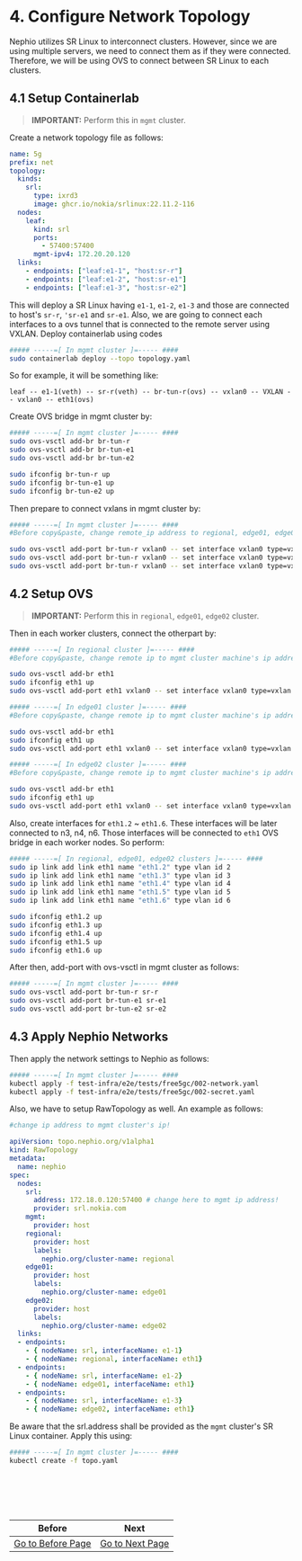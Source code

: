 # 4. Configure Network Topology
Nephio utilizes SR Linux to interconnect clusters. However, since we are using multiple servers, we need to connect them as if they were connected. Therefore, we will be using OVS to connect between SR Linux to each clusters.

## 4.1 Setup Containerlab
> **IMPORTANT:** Perform this in `mgmt` cluster.

Create a network topology file as follows:
```yaml
name: 5g
prefix: net
topology:
  kinds:
    srl:
      type: ixrd3
      image: ghcr.io/nokia/srlinux:22.11.2-116
  nodes:
    leaf:
      kind: srl
      ports:
        - 57400:57400
      mgmt-ipv4: 172.20.20.120
  links:
    - endpoints: ["leaf:e1-1", "host:sr-r"]
    - endpoints: ["leaf:e1-2", "host:sr-e1"]
    - endpoints: ["leaf:e1-3", "host:sr-e2"]
```

This will deploy a SR Linux having `e1-1`, `e1-2`, `e1-3` and those are connected to host's `sr-r`, `'sr-e1` and `sr-e1`. Also, we are going to connect each interfaces to a ovs tunnel that is connected to the remote server using VXLAN. Deploy containerlab using codes
```bash
##### -----=[ In mgmt cluster ]=----- ####
sudo containerlab deploy --topo topology.yaml
```

So for example, it will be something like:
```
leaf -- e1-1(veth) -- sr-r(veth) -- br-tun-r(ovs) -- vxlan0 -- VXLAN -- vxlan0 -- eth1(ovs)
```

Create OVS bridge in mgmt cluster by:
```bash
##### -----=[ In mgmt cluster ]=----- ####
sudo ovs-vsctl add-br br-tun-r
sudo ovs-vsctl add-br br-tun-e1
sudo ovs-vsctl add-br br-tun-e2

sudo ifconfig br-tun-r up
sudo ifconfig br-tun-e1 up
sudo ifconfig br-tun-e2 up
```

Then prepare to connect vxlans in mgmt cluster by:
```bash
##### -----=[ In mgmt cluster ]=----- ####
#Before copy&paste, change remote_ip address to regional, edge01, edge02 ip address!

sudo ovs-vsctl add-port br-tun-r vxlan0 -- set interface vxlan0 type=vxlan options:remote_ip=172.18.0.121 options:dst_port=48317 options:tag=321
sudo ovs-vsctl add-port br-tun-r vxlan0 -- set interface vxlan0 type=vxlan options:remote_ip=172.18.0.122 options:dst_port=48318 options:tag=321
sudo ovs-vsctl add-port br-tun-r vxlan0 -- set interface vxlan0 type=vxlan options:remote_ip=172.18.0.123 options:dst_port=48319 options:tag=321
```

## 4.2 Setup OVS
> **IMPORTANT:** Perform this in `regional`, `edge01`, `edge02` cluster.

Then in each worker clusters, connect the otherpart by:
```bash
##### -----=[ In regional cluster ]=----- ####
#Before copy&paste, change remote ip to mgmt cluster machine's ip address!

sudo ovs-vsctl add-br eth1
sudo ifconfig eth1 up
sudo ovs-vsctl add-port eth1 vxlan0 -- set interface vxlan0 type=vxlan options:remote_ip=172.18.0.120 options:dst_port=48317 options:tag=321 # change remote ip to mgmt cluster machine's ip
```

```bash
##### -----=[ In edge01 cluster ]=----- ####
#Before copy&paste, change remote ip to mgmt cluster machine's ip address!

sudo ovs-vsctl add-br eth1
sudo ifconfig eth1 up
sudo ovs-vsctl add-port eth1 vxlan0 -- set interface vxlan0 type=vxlan options:remote_ip=172.18.0.120 options:dst_port=48318 options:tag=321 # change remote ip to mgmt cluster machine's ip
```

```bash
##### -----=[ In edge02 cluster ]=----- ####
#Before copy&paste, change remote ip to mgmt cluster machine's ip address!

sudo ovs-vsctl add-br eth1
sudo ifconfig eth1 up
sudo ovs-vsctl add-port eth1 vxlan0 -- set interface vxlan0 type=vxlan options:remote_ip=172.18.0.120 options:dst_port=48319 options:tag=321 # change remote ip to mgmt cluster machine's ip
```

Also, create interfaces for `eth1.2` ~ `eth1.6`. These interfaces will be later connected to n3, n4, n6. Those interfaces will be connected to `eth1` OVS bridge in each worker nodes. So perform:
```bash
##### -----=[ In regional, edge01, edge02 clusters ]=----- ####
sudo ip link add link eth1 name "eth1.2" type vlan id 2
sudo ip link add link eth1 name "eth1.3" type vlan id 3
sudo ip link add link eth1 name "eth1.4" type vlan id 4
sudo ip link add link eth1 name "eth1.5" type vlan id 5
sudo ip link add link eth1 name "eth1.6" type vlan id 6

sudo ifconfig eth1.2 up
sudo ifconfig eth1.3 up
sudo ifconfig eth1.4 up
sudo ifconfig eth1.5 up
sudo ifconfig eth1.6 up
```
After then, add-port with ovs-vsctl in mgmt cluster as follows:
```bash
##### -----=[ In mgmt cluster ]=----- ####
sudo ovs-vsctl add-port br-tun-r sr-r
sudo ovs-vsctl add-port br-tun-e1 sr-e1
sudo ovs-vsctl add-port br-tun-e2 sr-e2
```

## 4.3 Apply Nephio Networks
Then apply the network settings to Nephio as follows:
```bash
##### -----=[ In mgmt cluster ]=----- ####
kubectl apply -f test-infra/e2e/tests/free5gc/002-network.yaml
kubectl apply -f test-infra/e2e/tests/free5gc/002-secret.yaml
```

Also, we have to setup RawTopology as well. An example as follows:
```yaml
#change ip address to mgmt cluster's ip!

apiVersion: topo.nephio.org/v1alpha1
kind: RawTopology
metadata:
  name: nephio
spec:
  nodes:
    srl:
      address: 172.18.0.120:57400 # change here to mgmt ip address!
      provider: srl.nokia.com
    mgmt:
      provider: host
    regional:
      provider: host
      labels:
        nephio.org/cluster-name: regional
    edge01:
      provider: host
      labels:
        nephio.org/cluster-name: edge01
    edge02:
      provider: host
      labels:
        nephio.org/cluster-name: edge02
  links:
  - endpoints:
    - { nodeName: srl, interfaceName: e1-1}
    - { nodeName: regional, interfaceName: eth1}
  - endpoints:
    - { nodeName: srl, interfaceName: e1-2}
    - { nodeName: edge01, interfaceName: eth1}
  - endpoints:
    - { nodeName: srl, interfaceName: e1-3}
    - { nodeName: edge02, interfaceName: eth1}
```

Be aware that the srl.address shall be provided as the `mgmt` cluster's SR Linux container. Apply this using:
```bash
##### -----=[ In mgmt cluster ]=----- ####
kubectl create -f topo.yaml
```


<br></br>
---
|Before|Next|
|--|--|
|[ Go to Before Page](3_add_k8s_clusters_to_nephio.md) | [ Go to Next Page ](5_deploy_free5gc_cp.md)|